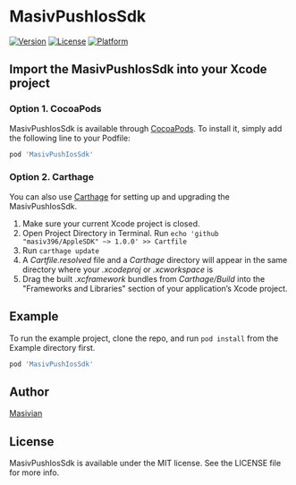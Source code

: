 # MasivPushIosSdk

[![Version](https://img.shields.io/cocoapods/v/MasivPushIosSdk.svg?style=flat)](https://cocoapods.org/pods/MasivPushIosSdk)
[![License](https://img.shields.io/cocoapods/l/MasivPushIosSdk.svg?style=flat)](https://cocoapods.org/pods/MasivPushIosSdk)
[![Platform](https://img.shields.io/cocoapods/p/MasivPushIosSdk.svg?style=flat)](https://cocoapods.org/pods/MasivPushIosSdk)

## Import the MasivPushIosSdk into your Xcode project
### Option 1. CocoaPods
MasivPushIosSdk is available through [CocoaPods](https://cocoapods.org). To install
it, simply add the following line to your Podfile:

```ruby
pod 'MasivPushIosSdk'
```
### Option 2. Carthage
You can also use [Carthage](https://github.com/Carthage/Carthage#installing-carthage) for setting up and upgrading the MasivPushIosSdk.

1. Make sure your current Xcode project is closed.
2. Open Project Directory in Terminal. Run `echo 'github "masiv396/AppleSDK" ~> 1.0.0' >> Cartfile`
3. Run `carthage update`
4. A *Cartfile.resolved* file and a *Carthage* directory will appear in the same directory where your *.xcodeproj* or *.xcworkspace* is
5. Drag the built *.xcframework* bundles from *Carthage/Build* into the "Frameworks and Libraries" section of your application’s Xcode project.

## Example

To run the example project, clone the repo, and run `pod install` from the Example directory first.

```ruby
pod 'MasivPushIosSdk'
```

## Author

[Masivian](https://masiv.com)

## License

MasivPushIosSdk is available under the MIT license. See the LICENSE file for more info.
